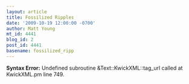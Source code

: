 ```yaml
---
layout: article
title: Fossilized Ripples
date: '2009-10-19 12:00:00 -0700'
author: Matt Young
mt_id: 4441
blog_id: 2
post_id: 4441
basename: fossilized_ripp
---
```

<p><strong>Syntax Error:</strong> Undefined subroutine &Text::KwickXML::tag_url called at KwickXML.pm line 749.
</p>
